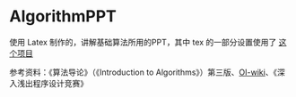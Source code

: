 # AlgorithmPPT
使用 Latex 制作的，讲解基础算法所用的PPT，其中 tex 的一部分设置使用了 [这个项目](https://github.com/GitPinkRabbit/Number-Theory-in-Competitive-Programming)

参考资料：《算法导论》（《Introduction to Algorithms》）第三版、[OI-wiki](https://oi-wiki.org/)、《深入浅出程序设计竞赛》
